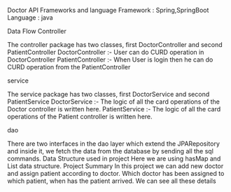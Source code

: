 <p>Doctor API
Frameworks and language
Framework : Spring,SpringBoot
Language : java 
</p>Data Flow
Controller
<p>The controller package has two classes, first DoctorController and second PatientController
DoctorController :- User can do CURD operation in DoctorController
PatientController :- When User is login then he can do CURD operation from the PatientController
</p> service
<p>The service package has two classes, first DoctorService and second PatientService
DoctorService :- The logic of all the card operations of the Doctor controller is written here.
PatientService :- The logic of all the card operations of the Patient controller is written here.
</p>dao
<p>There are two interfaces in the dao layer which extend the JPARepository and inside it, we fetch the data from the database by sending all the sql commands.
Data Structure used in project
Here we are using hasMap and List data structure.
Project Summary
In this project we can add new doctor and assign patient according to doctor.
Which doctor has been assigned to which patient, when has the patient arrived. We can see all these details</p>